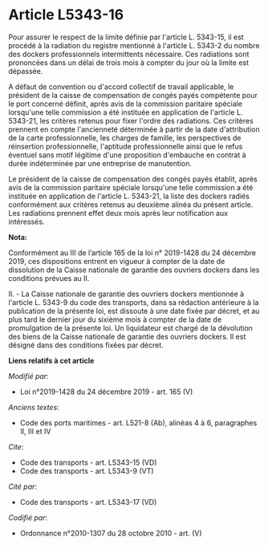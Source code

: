 # Article L5343-16

Pour assurer le respect de la limite définie par l'article L. 5343-15, il est procédé à la radiation du registre mentionné à
l'article L. 5343-2 du nombre des dockers professionnels intermittents nécessaire. Ces radiations sont prononcées dans un
délai de trois mois à compter du jour où la limite est dépassée.

A défaut de convention ou d'accord collectif de travail applicable, le président de la caisse de compensation de congés payés
compétente pour le port concerné définit, après avis de la commission paritaire spéciale lorsqu'une telle commission a été
instituée en application de l'article L. 5343-21, les critères retenus pour fixer l'ordre des radiations. Ces critères
prennent en compte l'ancienneté déterminée à partir de la date d'attribution de la carte professionnelle, les charges de
famille, les perspectives de réinsertion professionnelle, l'aptitude professionnelle ainsi que le refus éventuel sans motif
légitime d'une proposition d'embauche en contrat à durée indéterminée par une entreprise de manutention.

Le président de la caisse de compensation des congés payés établit, après avis de la commission paritaire spéciale lorsqu'une
telle commission a été instituée en application de l'article L. 5343-21, la liste des dockers radiés conformément aux
critères retenus au deuxième alinéa du présent article. Les radiations prennent effet deux mois après leur notification aux
intéressés.

**Nota:**

Conformément au III de l’article 165 de la loi n° 2019-1428 du 24 décembre 2019, ces dispositions entrent en vigueur à
compter de la date de dissolution de la Caisse nationale de garantie des ouvriers dockers dans les conditions prévues au II.

II. - La Caisse nationale de garantie des ouvriers dockers mentionnée à l'article L. 5343-9 du code des transports, dans sa
rédaction antérieure à la publication de la présente loi, est dissoute à une date fixée par décret, et au plus tard le
dernier jour du sixième mois à compter de la date de promulgation de la présente loi. Un liquidateur est chargé de la
dévolution des biens de la Caisse nationale de garantie des ouvriers dockers. Il est désigné dans des conditions fixées par
décret.

**Liens relatifs à cet article**

_Modifié par_:

  - Loi n°2019-1428 du 24 décembre 2019 - art. 165 (V)

_Anciens textes_:

  - Code des ports maritimes - art. L521-8 (Ab), alinéas 4 à 6, paragraphes II, III et IV

_Cite_:

  - Code des transports - art. L5343-15 (VD)
  - Code des transports - art. L5343-9 (VT)

_Cité par_:

  - Code des transports - art. L5343-17 (VD)

_Codifié par_:

  - Ordonnance n°2010-1307 du 28 octobre 2010 - art. (V)
